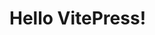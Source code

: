 <script setup>
import { MyIcon } from '../frontend/components/icon'
</script>

# Hello VitePress!

<MyIcon></MyIcon>
